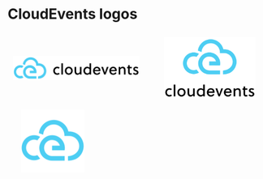# CloudEvents logos


<img src="https://github.com/cncf/artwork/blob/master/cloudevents/horizontal/color/cloudevents-horizontal-color.png" width="250" style="display:inline;vertical-align:middle;padding:2%">      &nbsp;  &nbsp;  &nbsp; <img src="https://github.com/cncf/artwork/blob/master/cloudevents/stacked/color/cloudevents-stacked-color.png" width="180" style="display:inline;vertical-align:middle;padding:2%">&nbsp;  &nbsp;  &nbsp; <img src="https://github.com/cncf/artwork/blob/master/cloudevents/icon/color/cloudevents-icon-color.png" width="125" style="display:inline;vertical-align:middle;padding:2%">